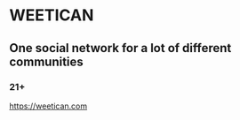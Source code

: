 # WEETICAN

## One social network for a lot of different communities

### 21+

https://weetican.com
